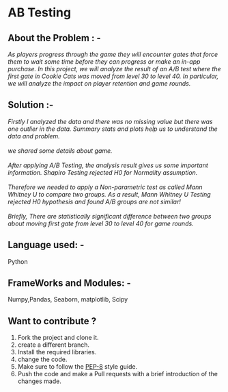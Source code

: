 # AB Testing 
## About the Problem  : - 
<p><i>
    As players progress through the game they will encounter gates that force them to wait some time before they can progress or make an in-app purchase. In this project, we will analyze the result of an A/B test where the first gate in Cookie Cats was moved from level 30 to level 40. In particular, we will analyze the impact on player retention and game rounds.
  </i>
</p>

## Solution :- 
<p><i>
  Firstly I analyzed the data and there was no missing value but there was one outlier in the data. Summary stats and plots help us to understand the data and problem. 
  <br><br>
   we shared some details about game. 
  <br><br>
  After applying A/B Testing, the analysis result gives us some important information. Shapiro Testing rejected H0 for Normality assumption.<br><br> Therefore we needed to apply a Non-parametric test as called Mann Whitney U to compare two groups. As a result, Mann Whitney U Testing rejected H0 hypothesis and found A/B groups are not similar! 
  <br> <br>
  Briefly, There are statistically significant difference between two groups about moving first gate from level 30 to level 40 for game rounds.
</i></p>

## Language used: - 
Python

## FrameWorks and Modules: -
Numpy,Pandas, Seaborn, matplotlib, Scipy  


## Want to contribute ?
1. Fork the project and clone it.
2. create a different branch.
3. Install the required libraries.
4. change the code.
5. Make sure to follow the [PEP-8](https://www.python.org/dev/peps/pep-0008/) style guide. 
6. Push the code and make a Pull requests with a brief introduction of the changes made. 
